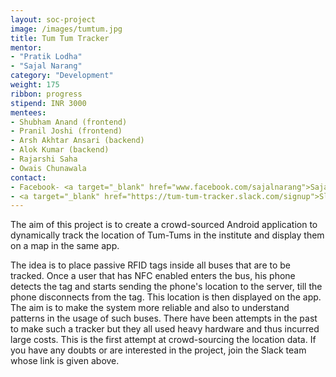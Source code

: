 ```yaml
---
layout: soc-project
image: /images/tumtum.jpg
title: Tum Tum Tracker
mentor:
- "Pratik Lodha"
- "Sajal Narang"
category: "Development"
weight: 175
ribbon: progress
stipend: INR 3000
mentees:
- Shubham Anand (frontend)
- Pranil Joshi (frontend)
- Arsh Akhtar Ansari (backend)
- Alok Kumar (backend)
- Rajarshi Saha
- Owais Chunawala
contact:
- Facebook- <a target="_blank" href="www.facebook.com/sajalnarang">Sajal Narang</a>
- <a target="_blank" href="https://tum-tum-tracker.slack.com/signup">Slack</a> (Sign in using iitb.ac.in email)
---
```


The aim of this project is to create a crowd-sourced Android application to dynamically track the location of Tum-Tums in the institute and display them on a map in the same app.

<!--break-->

The idea is to place passive RFID tags inside all buses that are to be tracked. Once a user that has NFC enabled enters the bus, his phone detects the tag and starts sending the phone's location to the server, till the phone disconnects from the tag. This location is then displayed on the app. The aim is to make the system more reliable and also to understand patterns in the usage of such buses. There have been attempts in the past to make such a tracker but they all used heavy hardware and thus incurred large costs. This is the first attempt at crowd-sourcing the location data. If you have any doubts or are interested in the project, join the Slack team whose link is given above.
